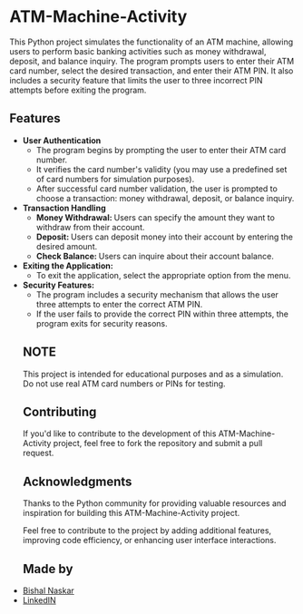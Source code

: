 # ATM-Machine-Activity
<p>This Python project simulates the functionality of an ATM machine, allowing users to perform basic banking activities such as money withdrawal, deposit, and balance inquiry. The program prompts users to enter their ATM card number, select the desired transaction, and enter their ATM PIN. It also includes a security feature that limits the user to three incorrect PIN attempts before exiting the program.</p>
<h2>Features</h2>
<ul>
        <li><strong>User Authentication</strong>
            <ul>
                <li>The program begins by prompting the user to enter their ATM card number.</li>
                <li>It verifies the card number's validity (you may use a predefined set of card numbers for simulation purposes).</li>
                <li>After successful card number validation, the user is prompted to choose a transaction: money withdrawal, deposit, or balance inquiry.</li>
            </ul>  
        </li>
        <li><strong>Transaction Handling</strong>
            <ul>
                <li><strong>Money Withdrawal: </strong> Users can specify the amount they want to withdraw from their account.</li>
                <li><strong>Deposit: </strong> Users can deposit money into their account by entering the desired amount.</li>
                <li><strong>Check Balance: </strong> Users can inquire about their account balance.</li>
            </ul>
        </li>
        <li><strong>Exiting the Application:</strong>
            <ul>
                <li>To exit the application, select the appropriate option from the menu.</li>
            </ul>
        </li>
        <li><strong>Security Features:</strong>
            <ul>
                <li>The program includes a security mechanism that allows the user three attempts to enter the correct ATM PIN.</li>
                <li>If the user fails to provide the correct PIN within three attempts, the program exits for security reasons.</li>
            </ul>
        </li>
        <h2>NOTE</h2>
        <p>This project is intended for educational purposes and as a simulation. Do not use real ATM card numbers or PINs for testing.</p>
    <h2>Contributing</h2>
    <p>If you'd like to contribute to the development of this ATM-Machine-Activity project, feel free to fork the repository and submit a pull request.</p>
    <h2>Acknowledgments</h2>
    <p>Thanks to the Python community for providing valuable resources and inspiration for building this ATM-Machine-Activity project.</p>
<p>Feel free to contribute to the project by adding additional features, improving code efficiency, or enhancing user interface interactions.</p>
<h2>Made by</h2>
<li><a href="https://github.com/Bishal-5">Bishal Naskar</a></li>
<li><a href="https://www.linkedin.com/in/bishal-naskar-2a5716250/">LinkedIN</a></li>
